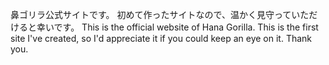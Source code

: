 鼻ゴリラ公式サイトです。
初めて作ったサイトなので、温かく見守っていただけると幸いです。
This is the official website of Hana Gorilla.
This is the first site I've created, so I'd appreciate it if you could keep an eye on it.
Thank you.
